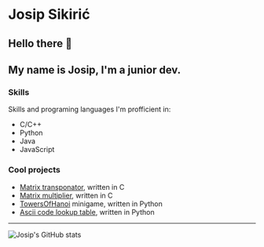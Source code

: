 # Josip Sikirić

## Hello there 👋

My name is Josip, I'm a junior dev.
---

### Skills
Skills and programing languages I'm profficient in:
* C/C++
* Python
* Java
* JavaScript

### Cool projects
* [Matrix transponator](https://github.com/JusufS12/transponatorMatrica), written in C
* [Matrix multiplier](https://github.com/JusufS12/umnozakMatrica), written in C
* [TowersOfHanoi](https://github.com/JusufS12/TowersOfHanoi) minigame, written in Python
* [Ascii code lookup table](https://github.com/JusufS12/asciiCodeLookup), written in Python
---

![Josip's GitHub stats](https://github-readme-stats.vercel.app/api?username=JusufS12&show_icons=true&theme=transparent)
